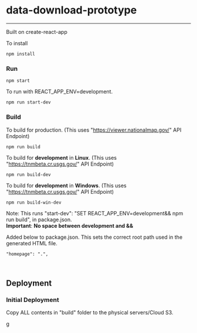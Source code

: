  
# data-download-prototype #
 
----------
Built on create-react-app

To install


    npm install

### Run ###

    npm start

To run with REACT_APP_ENV=development.


    npm run start-dev


### Build ###

To build for production.  (This uses "https://viewer.nationalmap.gov/" API Endpoint)


    npm run build

To build for **development** in **Linux**.  (This uses "https://tnmbeta.cr.usgs.gov/" API Endpoint)


    npm run build-dev

To build for **development** in **Windows**.  (This uses "https://tnmbeta.cr.usgs.gov/" API Endpoint)


    npm run build-win-dev

Note: This runs "start-dev": "SET REACT_APP\_ENV=development&& npm run build", in package.json.<br>  **Important**: **No space between development and &&**



Added below to package.json.  This sets the correct root path used in the generated HTML file.


    "homepage": ".",

<br>


## Deployment  ##
### Initial Deployment ###


Copy ALL contents in "build" folder to the physical servers/Cloud S3.<br>

g